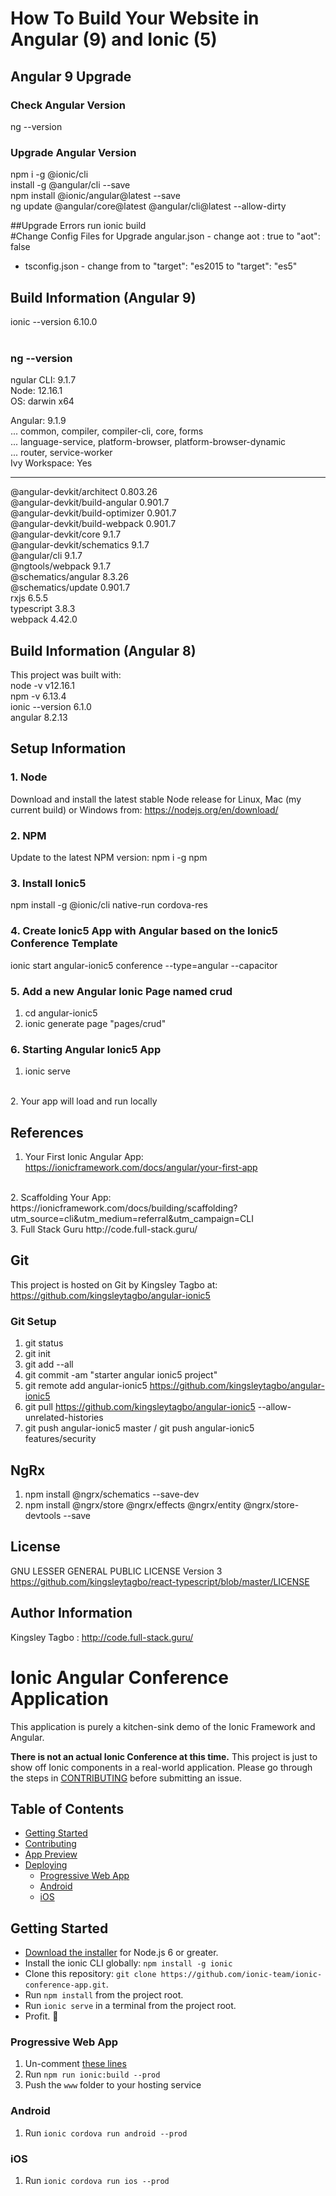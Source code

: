 # How To Build Your Website in Angular (9) and Ionic (5)

## Angular 9 Upgrade
### Check Angular Version
ng --version  
### Upgrade Angular Version
npm i -g @ionic/cli  
install -g @angular/cli --save  
npm install @ionic/angular@latest --save  
ng update @angular/core@latest @angular/cli@latest --allow-dirty  

##Upgrade Errors
run ionic build   
#Change Config Files for Upgrade
angular.json - change aot : true to "aot": false  
- tsconfig.json - change from to "target": "es2015 to "target": "es5"  

## Build Information (Angular 9)
ionic --version 6.10.0  
<br />
### ng --version 

ngular CLI: 9.1.7  
Node: 12.16.1  
OS: darwin x64  

Angular: 9.1.9  
... common, compiler, compiler-cli, core, forms  
... language-service, platform-browser, platform-browser-dynamic  
... router, service-worker  
Ivy Workspace: Yes  

-----------------------------------------------------------
@angular-devkit/architect         0.803.26  
@angular-devkit/build-angular     0.901.7  
@angular-devkit/build-optimizer   0.901.7  
@angular-devkit/build-webpack     0.901.7  
@angular-devkit/core              9.1.7  
@angular-devkit/schematics        9.1.7  
@angular/cli                      9.1.7  
@ngtools/webpack                  9.1.7  
@schematics/angular               8.3.26  
@schematics/update                0.901.7  
rxjs                              6.5.5  
typescript                        3.8.3  
webpack                           4.42.0  


## Build Information (Angular 8)
This project was built with: 
<br />
node -v v12.16.1
<br />
npm -v 6.13.4
<br />
ionic --version 6.1.0
<br />
angular 8.2.13

## Setup Information
### 1. Node
Download and install the latest stable Node release for Linux, Mac (my current build) or Windows from: 
https://nodejs.org/en/download/

### 2. NPM
Update to the latest NPM version: npm i -g npm

### 3. Install Ionic5
npm install -g @ionic/cli native-run cordova-res

### 4. Create Ionic5 App with Angular based on the Ionic5 Conference Template
ionic start angular-ionic5 conference --type=angular --capacitor

### 5. Add a new Angular Ionic Page named crud
1. cd angular-ionic5<br />
2. ionic generate page "pages/crud"

### 6. Starting Angular Ionic5 App
1. ionic serve
<br />
2. Your app will load and run locally


## References
1. Your First Ionic Angular App: 
https://ionicframework.com/docs/angular/your-first-app
<br />
2. Scaffolding Your App: 
https://ionicframework.com/docs/building/scaffolding?utm_source=cli&utm_medium=referral&utm_campaign=CLI
<br />
3. Full Stack Guru
http://code.full-stack.guru/


## Git
This project is hosted on Git by Kingsley Tagbo at: https://github.com/kingsleytagbo/angular-ionic5

### Git Setup
1. git status<br />
2. git init<br />
3. git add --all<br />
4. git commit -am "starter angular ionic5 project" <br />
5. git remote add angular-ionic5 https://github.com/kingsleytagbo/angular-ionic5
6. git pull https://github.com/kingsleytagbo/angular-ionic5 --allow-unrelated-histories
7. git push angular-ionic5 master / git push angular-ionic5 features/security

## NgRx
1. npm install @ngrx/schematics --save-dev 
2. npm install @ngrx/store @ngrx/effects @ngrx/entity @ngrx/store-devtools --save

## License
GNU LESSER GENERAL PUBLIC LICENSE Version 3
https://github.com/kingsleytagbo/react-typescript/blob/master/LICENSE

## Author Information
Kingsley Tagbo : http://code.full-stack.guru/ 



# Ionic Angular Conference Application

This application is purely a kitchen-sink demo of the Ionic Framework and Angular.

**There is not an actual Ionic Conference at this time.** This project is just to show off Ionic components in a real-world application. Please go through the steps in [CONTRIBUTING](https://github.com/ionic-team/ionic-conference-app/blob/master/.github/CONTRIBUTING.md) before submitting an issue.


## Table of Contents
- [Getting Started](#getting-started)
- [Contributing](#contributing)
- [App Preview](#app-preview)
- [Deploying](#deploying)
  - [Progressive Web App](#progressive-web-app)
  - [Android](#android)
  - [iOS](#ios)


## Getting Started

* [Download the installer](https://nodejs.org/) for Node.js 6 or greater.
* Install the ionic CLI globally: `npm install -g ionic`
* Clone this repository: `git clone https://github.com/ionic-team/ionic-conference-app.git`.
* Run `npm install` from the project root.
* Run `ionic serve` in a terminal from the project root.
* Profit. :tada:

### Progressive Web App

1. Un-comment [these lines](https://github.com/ionic-team/ionic2-app-base/blob/master/src/index.html#L21)
2. Run `npm run ionic:build --prod`
3. Push the `www` folder to your hosting service

### Android

1. Run `ionic cordova run android --prod`

### iOS

1. Run `ionic cordova run ios --prod`
